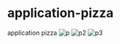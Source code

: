 # application-pizza
application pizza
![p](https://github.com/farnounef/application-pizza/assets/127986586/d82fcb53-be96-45f8-bf31-1f533dbd4e45)
![p2](https://github.com/farnounef/application-pizza/assets/127986586/24309b56-5a49-4948-b530-7021c948965a)
![p3](https://github.com/farnounef/application-pizza/assets/127986586/5c68a96f-2160-4109-b65a-99e52a84a222)
